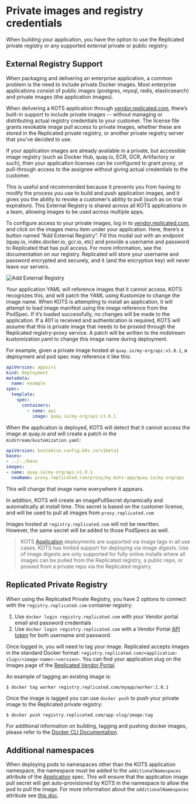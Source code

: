 # Private images and registry credentials

When building your application, you have the option to use the Replicated private registry or any supported external private or public registry.

## External Registry Support

When packaging and delivering an enterprise application, a common problem is the need to include private Docker images.
Most enterprise applications consist of public images (postgres, mysql, redis, elasticsearch) and private images (the application images).

When delivering a KOTS application through [vendor.replicated.com](https://vendor.replicated.com), there’s built-in support to include private images -- without managing or distributing actual registry credentials to your customer.
The license file grants revokable image pull access to private images, whether these are stored in the Replicated private registry, or another private registry server that you’ve decided to use.

If your application images are already available in a private, but accessible image registry (such as Docker Hub, quay.io, ECR, GCR, Artifactory or such), then your application licenses can be configured to grant proxy, or pull-through access to the assignee without giving actual credentials to the customer.

This is useful and recommended because it prevents you from having to modify the process you use to build and push application images, and it gives you the ability to revoke a customer’s ability to pull (such as on trial expiration).
This External Registry is shared across all KOTS applications in a team, allowing images to be used across multiple apps.

To configure access to your private images, log in to [vendor.replicated.com](https://vendor.replicated.com), and click on the images menu item under your application.
Here, there’s a button named “Add External Registry”.
Fill this modal out with an endpoint (quay.io, index.docker.io, gcr.io, etc) and provide a username and password to Replicated that has pull access.
For more information, see the documentation on our registry.
Replicated will store your username and password encrypted and securely, and it (and the encryption key) will never leave our servers.

![Add External Registry](/images/add-external-registry.png)

Your application YAML will reference images that it cannot access.
KOTS recognizes this, and will patch the YAML using Kustomize to change the image name.
When KOTS is attempting to install an application, it will attempt to load image manifest using the image reference from the PodSpec.
If it’s loaded successfully, no changes will be made to the application.
If a 401 is received and authentication is required, KOTS will assume that this is private image that needs to be proxied through the Replicated registry-proxy service.
A patch will be written to the midstream kustomization.yaml to change this image name during deployment.

For example, given a private image hosted at `quay.io/my-org/api:v1.0.1`, a deployment and pod spec may reference it like this:

```yaml
apiVersion: apps/v1
kind: Deployment
metadata:
  name: example
spec:
  template:
    spec:
      containers:
        - name: api
          image: quay.io/my-org/api:v1.0.1
```

When the application is deployed, KOTS will detect that it cannot access the image at quay.io and will create a patch in the `midstream/kustomization.yaml`:

```yaml
apiVersion: kustomize.config.k8s.io/v1beta1
bases:
- ../../base
images:
- name: quay.io/my-org/api:v1.0.1
  newName: proxy.replicated.com/proxy/my-kots-app/quay.io/my-org/api
```

This will change that image name everywhere it appears.

In addition, KOTS will create an imagePullSecret dynamically and automatically at install time.
This secret is based on the customer license, and will be used to pull all images from `proxy.replicated.com`

Images hosted at `registry.replicated.com` will not be rewritten.  
However, the same secret will be added to those PodSpecs as well.

> KOTS [Application](/reference/v1beta1/application/) deployments are supported via image tags in all use cases. KOTS has limited support for deploying via image digests. Use of image digests are only supported for fully online installs where all images can be pulled from the Replicated registry, a public repo, or proxied from a private repo via the Replicated registry.

## Replicated Private Registry

When using the Replicated Private Registry, you have 2 options to connect with the `registry.replicated.com` container registry:
1. Use `docker login registry.replicated.com` with your Vendor portal email and password credentials
2. Use `docker login registry.replicated.com` with a Vendor Portal [API token](/vendor/guides/cli-quickstart/#2-setting-a-service-account-token) for both username and password.

Once logged in, you will need to tag your image. Replicated accepts images in the standard Docker format: `registry.replicated.com/<application-slug>/<image-name>:<version>`. You can find your application slug on the Images page of the [Replicated Vendor Portal](https://vendor.replicated.com/#/images).

An example of tagging an existing image is:

```shell
$ docker tag worker registry.replicated.com/myapp/worker:1.0.1
```

Once the image is tagged you can use `docker push` to push your private image to the Replicated private registry:
```shell
$ docker push registry.replicated.com/app-slug/image:tag
```

For additional information on building, tagging and pushing docker images, please refer to the
[Docker CLI Documentation](https://docs.docker.com/engine/reference/commandline/cli/).

## Additional namespaces

When deploying pods to namespaces other than the KOTS application namespace, the namespace must be added to the `additionalNamespaces` attribute of the [Application](/reference/v1beta1/application/) spec.
This will ensure that the application image pull secret will get auto-provisioned by KOTS in the namespace to allow the pod to pull the image.
For more information about the `additionalNamespaces` attribute see [this doc](/vendor/operators/additional-namespaces/).
